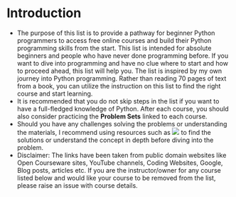 <h1>Introduction</h1>

* The purpose of this list is to provide a pathway for beginner Python programmers to access free online courses and build their Python programming skills from the start. This list is intended for absolute beginners and people who have never done programming before. If you want to dive into programming and have no clue where to start and how to proceed ahead, this list will help you. The list is inspired by my own journey into Python programming. Rather than reading 70 pages of text from a book, you can utilize the instruction on this list to find the right course and start learning.
* It is recommended that you do not skip steps in the list if you want to have a full-fledged knowledge of Python. After each course, you should also consider practicing the **Problem Sets** linked to each course.
* Should you have any challenges solving the problems or understanding the materials, I recommend using resources such as <a target="_blank" href="https://stackoverflow.com/"><img src="https://img.shields.io/badge/Stack_Overflow-FE7A16?style=for-the-badge&logo=stack-overflow&logoColor=white"></a> to find the solutions or understand the concept in depth before diving into the problem.
* Disclaimer: The links have been taken from public domain websites like Open Courseware sites, YouTube channels, Coding Websites, Google, Blog posts, articles etc. If you are the instructor/owner for any course listed below and would like your course to be removed from the list, please raise an issue with course details.